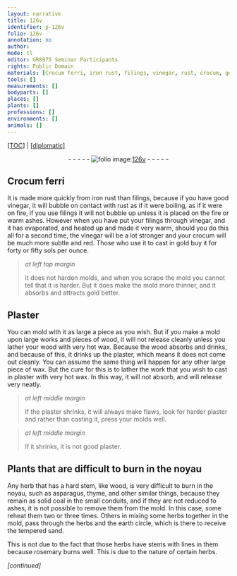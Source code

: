 ```yaml
---
layout: narrative
title: 126v
identifier: p-126v
folio: 126v
annotation: no
author:
mode: tl
editor: GR8975 Seminar Participants
rights: Public Domain
materials: [Crocum ferri, iron rust, filings, vinegar, rust, crocum, gold, Plaster, wood, wax, plaster, plaster., coal, earth]
tools: []
measurements: []
bodyparts: []
places: []
plants: []
professions: []
environments: []
animals: []
---
```


<p><a href="{{ site.baseurl }}/translation/">[TOC]</a> | <a href="{{ site.baseurl }}/texts/p-126v_tc/">[diplomatic]</a></p><div class="folio" align="center">- - - - - <a href="http://gallica.bnf.fr/ark:/12148/btv1b10500001g/f258.image" target="_blank"><img src="https://cu-mkp.github.io/2017-workshop-edition/assets/photo-icon.png" alt="folio image: " style="display:inline-block; margin-bottom:-3px;"/>126v</a> - - - - - </div>  
  

## <span class="m">Crocum ferri</span>

 
It is made more quickly from <span class="m">iron rust</span> than <span class="m">filings</span>, because if you have good <span class="m">vinegar</span>, it will bubble on contact with <span class="m">rust</span> as if it were boiling, as if it were on fire, if you use filings it will not bubble up unless it is placed on the fire or warm ashes. However when you have put your <span class="m">filings</span> through <span class="m">vinegar</span>, and it has evaporated, and heated up and made it very warm, should you do this all for a second time, the <span class="m">vinegar</span> will be a lot stronger and your <span class="m">crocum</span> will be much more subtle and red. Those who use it to cast in <span class="m">gold</span> buy it for forty or fifty sols per ounce.
 
> *at left top margin*
> 
> 
> It does not harden molds, and when you scrape <span class="sup">the mold</span> you cannot tell that it is harder. But it does make the mold more thinner, and it absorbs and attracts <span class="m">gold</span> better.

 
  

## <span class="m">Plaster</span>

 
You can mold with it as large a piece as you wish. But if you make a mold upon large works and pieces of <span class="m">wood</span>, it will not release cleanly unless you lather your <span class="m">wood</span> with very hot <span class="m">wax</span>. Because the <span class="m">wood</span> absorbs and drinks, and because of this, it drinks up the <span class="m">plaster</span>, which means it does not come out cleanly. You can assume the same thing will happen for any other large piece of <span class="m">wax</span>. But the cure for this is to lather the work that you wish to cast in <span class="m">plaster</span> with very hot <span class="m">wax</span>. In this way, it will not absorb, and will release very neatly.
 
> *at left middle margin*
> 
> 
> If the <span class="m">plaster</span> shrinks, it will always make flaws, look for harder <span class="sup"><span class="m">plaster</span></span> and rather than casting it, press your molds well.
 
> *at left middle margin*
> 
> 
> If it shrinks, it is not good <span class="m">plaster.</span>

 
  

## Plants that are difficult to burn in the noyau

 
Any herb that has a hard stem, like <span class="m">wood</span>, is very difficult to burn in the noyau, such as asparagus, thyme, and other similar things, because they remain as solid <span class="m">coal</span> in the small conduits, and if they are not reduced to ashes, it is not possible to remove them from the mold. In this case, some reheat them two or three times. Others in mixing some herbs together in the mold, pass through the herbs and the <span class="m">earth</span> circle, which is there to receive the tempered sand.
 
This is not due to the fact that those herbs have stems with lines in them because rosemary burns well. This is due to the nature of certain herbs.
 
*[continued]*
 
